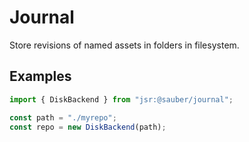 # Journal

Store revisions of named assets in folders in filesystem.

## Examples

```typescript
import { DiskBackend } from "jsr:@sauber/journal";

const path = "./myrepo";
const repo = new DiskBackend(path);
```
